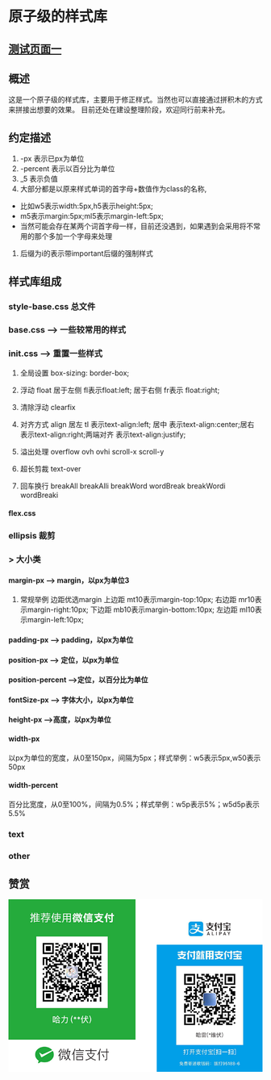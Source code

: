 # 原子级的样式库

## [测试页面一](test/test.html)
## 概述
这是一个原子级的样式库，主要用于修正样式。当然也可以直接通过拼积木的方式来拼接出想要的效果。
目前还处在建设整理阶段，欢迎同行前来补充。
## 约定描述
1. -px 表示已px为单位
1. -percent 表示以百分比为单位
1. _5 表示负值
1. 大部分都是以原来样式单词的首字母+数值作为class的名称,
 + 比如w5表示width:5px,h5表示height:5px;
 + m5表示margin:5px;ml5表示margin-left:5px;
 + 当然可能会存在某两个词首字母一样，目前还没遇到，如果遇到会采用将不常用的那个多加一个字母来处理
1. 后缀为i的表示带important后缀的强制样式
## 样式库组成
### style-base.css  总文件  
### base.css  --> 一些较常用的样式 
### init.css  --> 重置一些样式
1. 全局设置 box-sizing: border-box;
1. 浮动  float  居于左侧 fl表示float:left; 居于右侧 fr表示 float:right;

1. 清除浮动 clearfix
1. 对齐方式   align   居左 tl 表示text-align:left; 居中 表示text-align:center;居右 表示text-align:right;两端对齐 表示text-align:justify;
1. 溢出处理 overflow ovh ovhi scroll-x scroll-y
1. 超长剪裁 text-over 
1. 回车换行 breakAll breakAlli breakWord wordBreak breakWordi wordBreaki


#### flex.css  
### ellipsis  裁剪  
### > 大小类  
####  margin-px   --> margin，以px为单位3
1. 常规举例 边距优选margin  上边距 mt10表示margin-top:10px; 右边距 mr10表示margin-right:10px; 下边距 mb10表示margin-bottom:10px; 左边距 ml10表示margin-left:10px;

####  padding-px   --> padding，以px为单位  
####  position-px   --> 定位，以px为单位  
####  position-percent  -->定位，以百分比为单位 
####  fontSize-px  --> 字体大小，以px为单位  
####  height-px  -->高度，以px为单位 
 
####  width-px  
以px为单位的宽度，从0至150px，间隔为5px；样式举例：w5表示5px,w50表示50px
####  width-percent  
百分比宽度，从0至100%，间隔为0.5%；样式举例：w5p表示5%；w5d5p表示5.5%

### text  
### other  

## 赞赏
<p align="center"><img src="/static/images/contribution/code.png" alt="" style="max-width:100%;" width="600"></p>



